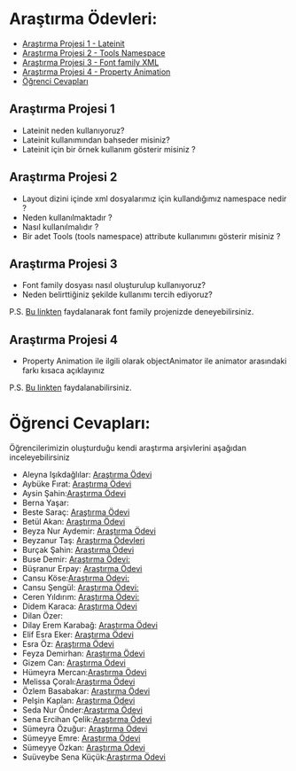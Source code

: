 # Araştırma Ödevleri:

- [Araştırma Projesi 1 - Lateinit](#1)
- [Araştırma Projesi 2 - Tools Namespace](#2)
- [Araştırma Projesi 3 - Font family XML](#3)
- [Araştırma Projesi 4 - Property Animation](#4)
- [Öğrenci Cevapları](#x)


## <a name="1"></a> Araştırma Projesi 1

- Lateinit neden kullanıyoruz?
- Lateinit kullanımından bahseder misiniz?
- Lateinit için bir örnek kullanım gösterir misiniz ?



## <a name="2"></a> Araştırma Projesi 2


- Layout dizini içinde xml dosyalarımız için kullandığımız namespace nedir ?
- Neden kullanılmaktadır ?
- Nasıl kullanılmalıdır ?
- Bir adet Tools (tools namespace) attribute kullanımını gösterir misiniz ? 

## <a name="3"></a> Araştırma Projesi 3

- Font family dosyası nasıl oluşturulup kullanıyoruz?
- Neden belirttiğiniz şekilde kullanımı tercih ediyoruz?

P.S. [Bu linkten](https://developer.android.com/guide/topics/ui/look-and-feel/fonts-in-xml ) faydalanarak font family projenizde deneyebilirsiniz.

## <a name="4"></a> Araştırma Projesi 4

- Property Animation ile ilgili olarak objectAnimator ile animator arasındaki farkı kısaca açıklayınız

P.S. [Bu linkten](https://developer.android.com/guide/topics/resources/animation-resource#Property) faydalanabilirsiniz.

# <a name="x"></a> Öğrenci Cevapları:

Öğrencilerimizin oluşturduğu kendi araştırma arşivlerini aşağıdan inceleyebilirsiniz

- Aleyna Işıkdağlılar: [Araştırma Ödevi](https://github.com/aleynaisikdaglilar/AD2-Bootcamp-Progress/tree/main/Ara%C5%9Ft%C4%B1rma%20%C3%96devleri)
- Aybüke Fırat: [Araştırma Ödevi](https://github.com/aybukefirat/UpSchool-Android-Bootcamp/tree/main/Ara%C5%9Ft%C4%B1rma%20%C3%96devleri)
- Aysin Şahin:[Araştırma Ödevi](https://github.com/aysinsahin/-UpSchool-Android-Bootcamp/blob/main/Ara%C5%9F.%C3%96devleri/Assignments.md)
- Berna Yaşar:
- Beste Saraç: [Araştırma Ödevi](https://github.com/bestesarac/UPSchoolProjects/tree/master/Assignments)
- Betül Akan: [Araştırma Ödevi](https://github.com/betulakan/UpSchool-Projects/blob/main/Ara%C5%9Ft%C4%B1rma%20%C3%96devleri/README.md)
- Beyza Nur Aydemir: [Araştırma Ödevi](https://github.com/beyzaaydemir/UpschoolBootcampResearchAssignments/blob/main/README.md)
- Beyzanur Taş: [Araştırma Ödevleri](https://github.com/beyzanurtas/UpSchool-Bootcamp-Progress/tree/main/Ara%C5%9Ft%C4%B1rma%20%C3%96devleri)
- Burçak Şahin: [Araştırma Ödevi](https://github.com/burcaksahn/Arastirma-Odevi/blob/main/README.md)
- Buse Demir: [Araştırma Ödevi:](https://github.com/busenmir/Upschool-AD-Bootcamp/tree/main/Ara%C5%9Ft%C4%B1rma%C3%96devleri)
- Büşranur Erpay: [Araştırma Ödevi](https://github.com/busranur-erpay/Upschool-Progress/tree/main/Ara%C5%9Ft%C4%B1rma%20%C3%96devleri)
- Cansu Köse:[Araştırma Ödevi:](https://github.com/Cansu-Kose/AD2-BootcampProgress/tree/main/Ara%C5%9Ft%C4%B1rma%20%C3%96devleri)
- Cansu Şengül: [Araştırma Ödevi:](https://github.com/CansuSengul/Upschool-Progress/tree/main/Research%20Assignments)
- Ceren Yıldırım: [Araştırma Ödevi:](https://github.com/NCerenyildirim/AD2-BootcampProgress/tree/main/Ara%C5%9Ft%C4%B1rmaOdevi)
- Didem Karaca: [Araştırma Ödevi](https://github.com/didemkaracaa/Upschool-Progress/blob/main/Ara%C5%9Ft%C4%B1rma%20%C3%96devleri/README.md)
- Dilan Özer:
- Dilay Erem Karabağ: [Araştırma Ödevi](https://github.com/dilayerem/Upschool-Progress/blob/main/Ara%C5%9Ft%C4%B1rma%20%C3%96devleri/README.md)
- Elif Esra Eker: [Araştırma Ödevi](https://github.com/eelifesraa/UpSchoolAndroidBootcamp/tree/main/Ara%C5%9Ft%C4%B1rma%20%C3%96devleri)
- Esra Öz: [Araştırma Ödevi](https://github.com/yesraoz/AD-2-Bootcamp-Progress/blob/main/Ara%C5%9Ft%C4%B1rma%20%C3%96devleri)
- Feyza Demirhan: [Araştırma Ödevi](https://github.com/feyzademirhan/UpSchool-Bootcamp-Progress/blob/main/Araştırma%20Ödevleri/README.md)
- Gizem Can: [Araştırma Ödevi](https://github.com/gizemcann/UpSchool-AD-Bootcamp/blob/main/Ara%C5%9Ft%C4%B1rma%20%C3%96devleri/README.md)
- Hümeyra Mercan:[Araştırma Ödevi](https://github.com/humeyramercan/UpSchool-Research-Assignments)
- Melissa Çoralı:[Araştırma Ödevi](https://github.com/melissacorali/UpSchool-Progress/blob/main/Research-Assignments/Research-Assignments.md)
- Özlem Basabakar: [Araştırma Ödevi](https://github.com/ozlembasabakar/UpSchoolResearches/tree/main/Ara%C5%9Ft%C4%B1rma%20%C3%96devleri)
- Pelşin Kaplan: [Araştırma Ödevi](https://github.com/pelsinkaplan/Upschool-Progress/blob/main/Research-Assignments/Assignments.md)
- Seda Nur Önder:[Araştırma Ödevi](https://github.com/SedaNur35/Upschool-Bootcamp/tree/main/ArastirmaOdevleri)
- Sena Ercihan Çelik:[Araştırma Ödevi](https://github.com/senaecelik/UpSchool-Progress/tree/main/Ara%C5%9Ft%C4%B1rma%20%C3%96devleri)
- Sümeyra Özuğur: [Araştırma Ödevi](https://github.com/123Sumeyra/UpSchool-Android-Bootcamp/tree/main/Research%20Assignments)
- Sümeyye Emre: [Araştırma Ödevi](https://github.com/smyy22/Upschool-Progress/blob/main/README.md)
- Sümeyye Özkan: [Araştırma Ödevi](https://github.com/SumeyyeOzkan/UpSchool-Android-Bootcmp-Progress/tree/master/Ara%C5%9Ft%C4%B1rmalar)
- Suüveybe Sena Küçük:[Araştırma Ödevi](https://github.com/suveybesena/UpschoolProjects/tree/research_assignments)
